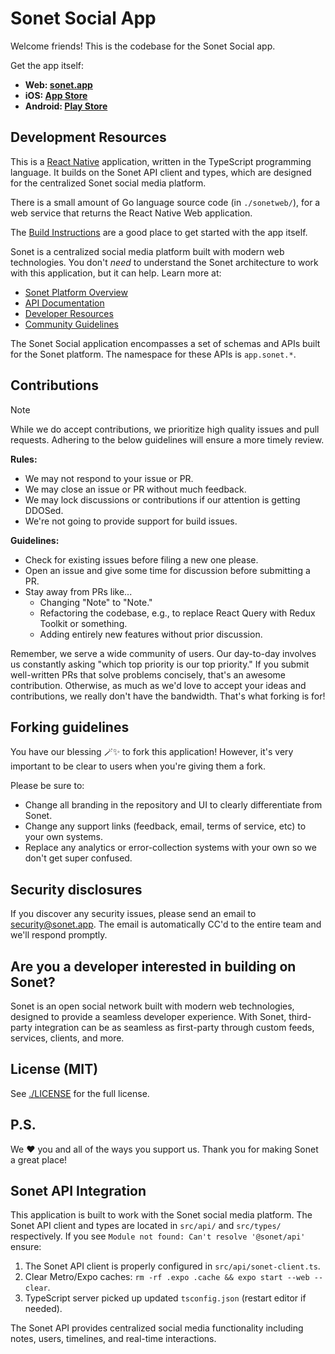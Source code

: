 # Sonet Social App

Welcome friends! This is the codebase for the Sonet Social app.

Get the app itself:

- **Web: [sonet.app](https://sonet.app)**
- **iOS: [App Store](https://apps.apple.com/us/app/sonet-social/id6444370199)**
- **Android: [Play Store](https://play.google.com/store/apps/details?id=xyz.sonet.app)**

## Development Resources

This is a [React Native](https://reactnative.dev/) application, written in the TypeScript programming language. It builds on the Sonet API client and types, which are designed for the centralized Sonet social media platform.

There is a small amount of Go language source code (in `./sonetweb/`), for a web service that returns the React Native Web application.

The [Build Instructions](./docs/build.md) are a good place to get started with the app itself.

Sonet is a centralized social media platform built with modern web technologies. You don't *need* to understand the Sonet architecture to work with this application, but it can help. Learn more at:

- [Sonet Platform Overview](https://sonet.app/about)
- [API Documentation](https://docs.sonet.app)
- [Developer Resources](https://developer.sonet.app)
- [Community Guidelines](https://sonet.app/community)

The Sonet Social application encompasses a set of schemas and APIs built for the Sonet platform. The namespace for these APIs is `app.sonet.*`.

## Contributions

> [!NOTE]
> While we do accept contributions, we prioritize high quality issues and pull requests. Adhering to the below guidelines will ensure a more timely review.

**Rules:**

- We may not respond to your issue or PR.
- We may close an issue or PR without much feedback.
- We may lock discussions or contributions if our attention is getting DDOSed.
- We're not going to provide support for build issues.

**Guidelines:**

- Check for existing issues before filing a new one please.
- Open an issue and give some time for discussion before submitting a PR.
- Stay away from PRs like...
  - Changing "Note" to "Note."
  - Refactoring the codebase, e.g., to replace React Query with Redux Toolkit or something.
  - Adding entirely new features without prior discussion. 

Remember, we serve a wide community of users. Our day-to-day involves us constantly asking "which top priority is our top priority." If you submit well-written PRs that solve problems concisely, that's an awesome contribution. Otherwise, as much as we'd love to accept your ideas and contributions, we really don't have the bandwidth. That's what forking is for!

## Forking guidelines

You have our blessing 🪄✨ to fork this application! However, it's very important to be clear to users when you're giving them a fork.

Please be sure to:

- Change all branding in the repository and UI to clearly differentiate from Sonet.
- Change any support links (feedback, email, terms of service, etc) to your own systems.
- Replace any analytics or error-collection systems with your own so we don't get super confused.

## Security disclosures

If you discover any security issues, please send an email to security@sonet.app. The email is automatically CC'd to the entire team and we'll respond promptly.

## Are you a developer interested in building on Sonet?

Sonet is an open social network built with modern web technologies, designed to provide a seamless developer experience. With Sonet, third-party integration can be as seamless as first-party through custom feeds, services, clients, and more.

## License (MIT)

See [./LICENSE](./LICENSE) for the full license.

## P.S.

We ❤️ you and all of the ways you support us. Thank you for making Sonet a great place!

## Sonet API Integration

This application is built to work with the Sonet social media platform. The Sonet API client and types are located in `src/api/` and `src/types/` respectively. If you see `Module not found: Can't resolve '@sonet/api'` ensure:

1. The Sonet API client is properly configured in `src/api/sonet-client.ts`.
2. Clear Metro/Expo caches: `rm -rf .expo .cache && expo start --web --clear`.
3. TypeScript server picked up updated `tsconfig.json` (restart editor if needed).

The Sonet API provides centralized social media functionality including notes, users, timelines, and real-time interactions.
